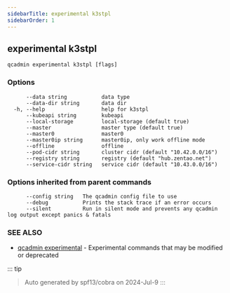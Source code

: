 ```yaml
---
sidebarTitle: experimental k3stpl
sidebarOrder: 1
---
```


## experimental k3stpl



```
qcadmin experimental k3stpl [flags]
```

### Options

```
      --data string           data type
      --data-dir string       data dir
  -h, --help                  help for k3stpl
      --kubeapi string        kubeapi
      --local-storage         local-storage (default true)
      --master                master type (default true)
      --master0               master0
      --master0ip string      master0ip, only work offline mode
      --offline               offline
      --pod-cidr string       cluster cidr (default "10.42.0.0/16")
      --registry string       registry (default "hub.zentao.net")
      --service-cidr string   service cidr (default "10.43.0.0/16")
```

### Options inherited from parent commands

```
      --config string   The qcadmin config file to use
      --debug           Prints the stack trace if an error occurs
      --silent          Run in silent mode and prevents any qcadmin log output except panics & fatals
```

### SEE ALSO

* [qcadmin experimental](experimental.md)	 - Experimental commands that may be modified or deprecated

::: tip
>Auto generated by spf13/cobra on 2024-Jul-9
:::